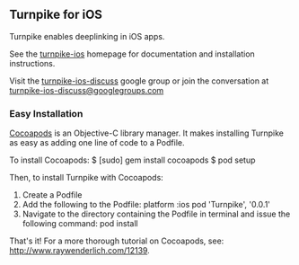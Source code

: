 ## Turnpike for iOS

Turnpike enables deeplinking in iOS apps.

See the [turnpike-ios](http://urxtech.github.io/turnpike-ios/) homepage for documentation and installation instructions.

Visit the [turnpike-ios-discuss](https://groups.google.com/forum/#!forum/turnpike-ios-discuss) google group or join the conversation at [turnpike-ios-discuss@googlegroups.com](mailto:turnpike-ios-discuss@googlegroups.com)



### Easy Installation

[Cocoapods](http://beta.cocoapods.org/) is an Objective-C library manager. It makes installing Turnpike as easy as adding one line of code to a Podfile.

To install Cocoapods: 
$ [sudo] gem install cocoapods
$ pod setup

Then, to install Turnpike with Cocoapods:
1. Create a Podfile
2. Add the following to the Podfile:
platform :ios
pod 'Turnpike', '0.0.1'
3. Navigate to the directory containing the Podfile in terminal and issue the following command:
pod install

That's it! For a more thorough tutorial on Cocoapods, see: http://www.raywenderlich.com/12139.
